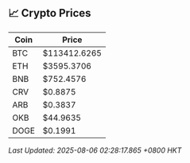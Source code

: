 ## 📈 Crypto Prices

| Coin | Price |
| ---- | ----- |
| BTC | $113412.6265 |
| ETH | $3595.3706 |
| BNB | $752.4576 |
| CRV | $0.8875 |
| ARB | $0.3837 |
| OKB | $44.9635 |
| DOGE | $0.1991 |

_Last Updated: 2025-08-06 02:28:17.865 +0800 HKT_
